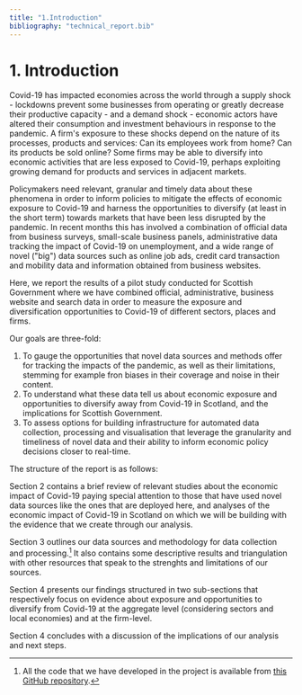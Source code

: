 ```yaml
---
title: "1.Introduction"
bibliography: "technical_report.bib"
---
```


# 1. Introduction

Covid-19 has impacted economies across the world through a supply shock - lockdowns prevent some businesses from operating or greatly decrease their productive capacity - and a demand shock - economic actors have altered their consumption and investment behaviours in response to the pandemic. A firm's exposure to these shocks depend on the nature of its processes, products and services: Can its employees work from home? Can its products be sold online? Some firms may be able to diversify into economic activities that are less exposed to Covid-19, perhaps exploiting growing demand for products and services in adjacent markets. 

Policymakers need relevant, granular and timely data about these phenomena in order to inform policies to mitigate the effects of economic exposure to Covid-19 and harness the opportunities to diversify (at least in the short term) towards markets that have been less disrupted by the pandemic. In recent months this has involved a combination of official data from business surveys, small-scale business panels, administrative data tracking the impact of Covid-19 on unemployment, and a wide range of novel ("big") data sources such as online job ads, credit card transaction and mobility data and information obtained from business websites. 

Here, we report the results of a pilot study conducted for Scottish Government where we have combined official, administrative, business website and search data in order to measure the exposure and diversification opportunities to Covid-19 of different sectors, places and firms.  

Our goals are three-fold: 

1. To gauge the opportunities that novel data sources and methods offer for tracking the impacts of the pandemic, as well as their limitations, stemming for example fron biases in their coverage and noise in their content.
2. To understand what these data tell us about economic exposure and opportunities to diversify away from Covid-19 in Scotland, and the implications for Scottish Government.
3. To assess options for building infrastructure for automated data collection, processing and visualisation that leverage the granularity and timeliness of novel data and their ability to inform economic policy decisions closer to real-time.

The structure of the report is as follows:

Section 2 contains a brief review of relevant studies about the economic impact of Covid-19 paying special attention to those that have used novel data sources like the ones that are deployed here, and analyses of the economic impact of Covid-19 in Scotland on which we will be building with the evidence that we create through our analysis.

Section 3 outlines our data sources and methodology for data collection and processing.[^1] It also contains some descriptive results and triangulation with other resources that speak to the strenghts and limitations of our sources.

[^1]: All the code that we have developed in the project is available from [this GitHub repository](https://github.com/nestauk/sg_covid_impact).

Section 4 presents our findings structured in two sub-sections that respectively focus on evidence about exposure and opportunities to diversify from Covid-19 at the aggregate level (considering sectors and local economies) and at the firm-level. 

Section 4 concludes with a discussion of the implications of our analysis and next steps.
